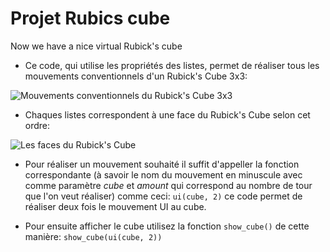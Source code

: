 # Projet Rubics cube
Now we have a nice virtual Rubick's cube


* Ce code, qui utilise les propriétés des listes, permet de réaliser tous les mouvements conventionnels d'un Rubick's Cube 3x3:

![Mouvements conventionnels du Rubick's Cube 3x3](https://www.rubiks.com/uploads/blog_entries/8.png)

* Chaques listes correspondent à une face du Rubick's Cube selon cet ordre:

![Les faces du Rubick's Cube](https://image.noelshack.com/fichiers/2018/11/1/1520875166-rubick-s-cube.jpg)

* Pour réaliser un mouvement souhaité il suffit d'appeller la fonction correspondante (à savoir le nom du mouvement en minuscule avec comme paramètre *cube* et *amount* qui correspond au nombre de tour que l'on veut réaliser) comme ceci: `ui(cube, 2)` ce code permet de réaliser deux fois le mouvement UI au cube. 

* Pour ensuite afficher le cube utilisez la fonction `show_cube()` de cette manière: `show_cube(ui(cube, 2))` 
